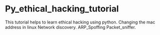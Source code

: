 # Py_ethical_hacking_tutorial
This tutorial helps to learn ethical hacking using python.
  Changing the mac address in linux
  Network discovery.
  ARP_Spoffing
  Packet_sniffer.
